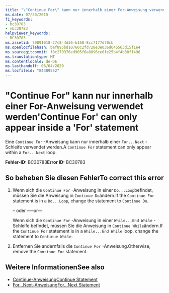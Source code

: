 ```yaml
---
title: "\"Continue For\" kann nur innerhalb einer For-Anweisung verwendet werden"
ms.date: 07/20/2015
f1_keywords:
- bc30783
- vbc30783
helpviewer_keywords:
- BC30783
ms.assetid: 70891018-27c8-4d36-b168-8cc7177d70cb
ms.openlocfilehash: baf895bd10760c2fd728e3e036d646563d15f1e4
ms.sourcegitcommit: f8c270376ed905f6a8896ce0fe25b4f4b38ff498
ms.translationtype: MT
ms.contentlocale: de-DE
ms.lasthandoff: 06/04/2020
ms.locfileid: "84389552"
---
```

# <a name="continue-for-can-only-appear-inside-a-for-statement"></a><span data-ttu-id="aa587-102">"Continue For" kann nur innerhalb einer For-Anweisung verwendet werden</span><span class="sxs-lookup"><span data-stu-id="aa587-102">'Continue For' can only appear inside a 'For' statement</span></span>
<span data-ttu-id="aa587-103">Eine `Continue For` -Anweisung kann nur innerhalb einer `For...Next` -Schleife verwendet werden.</span><span class="sxs-lookup"><span data-stu-id="aa587-103">A `Continue For` statement can only appear within a `For...Next` loop.</span></span>  
  
 <span data-ttu-id="aa587-104">**Fehler-ID:** BC30783</span><span class="sxs-lookup"><span data-stu-id="aa587-104">**Error ID:** BC30783</span></span>  
  
## <a name="to-correct-this-error"></a><span data-ttu-id="aa587-105">So beheben Sie diesen Fehler</span><span class="sxs-lookup"><span data-stu-id="aa587-105">To correct this error</span></span>  
  
1. <span data-ttu-id="aa587-106">Wenn sich die `Continue For` -Anweisung in einer `Do...Loop`befindet, müssen Sie die Anweisung in `Continue Do`ändern.</span><span class="sxs-lookup"><span data-stu-id="aa587-106">If the `Continue For` statement is in a `Do...Loop`, change the statement to `Continue Do`.</span></span>  
  
     <span data-ttu-id="aa587-107">– oder –</span><span class="sxs-lookup"><span data-stu-id="aa587-107">—or—</span></span>  
  
     <span data-ttu-id="aa587-108">Wenn sich die `Continue For` -Anweisung in einer `While...End While` -Schleife befindet, müssen Sie die Anweisung in `Continue While`ändern.</span><span class="sxs-lookup"><span data-stu-id="aa587-108">If the `Continue For` statement is in a `While...End While` loop, change the statement to `Continue While`.</span></span>  
  
2. <span data-ttu-id="aa587-109">Entfernen Sie andernfalls die `Continue For` -Anweisung.</span><span class="sxs-lookup"><span data-stu-id="aa587-109">Otherwise, remove the `Continue For` statement.</span></span>  
  
## <a name="see-also"></a><span data-ttu-id="aa587-110">Weitere Informationen</span><span class="sxs-lookup"><span data-stu-id="aa587-110">See also</span></span>

- [<span data-ttu-id="aa587-111">Continue-Anweisung</span><span class="sxs-lookup"><span data-stu-id="aa587-111">Continue Statement</span></span>](../language-reference/statements/continue-statement.md)
- [<span data-ttu-id="aa587-112">For...Next-Anweisung</span><span class="sxs-lookup"><span data-stu-id="aa587-112">For...Next Statement</span></span>](../language-reference/statements/for-next-statement.md)
